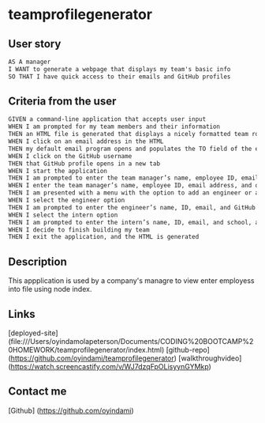 # teamprofilegenerator

## User story

```md
AS A manager
I WANT to generate a webpage that displays my team's basic info
SO THAT I have quick access to their emails and GitHub profiles
```
## Criteria from the user

```md
GIVEN a command-line application that accepts user input
WHEN I am prompted for my team members and their information
THEN an HTML file is generated that displays a nicely formatted team roster based on user input
WHEN I click on an email address in the HTML
THEN my default email program opens and populates the TO field of the email with the address
WHEN I click on the GitHub username
THEN that GitHub profile opens in a new tab
WHEN I start the application
THEN I am prompted to enter the team manager’s name, employee ID, email address, and office number
WHEN I enter the team manager’s name, employee ID, email address, and office number
THEN I am presented with a menu with the option to add an engineer or an intern or to finish building my team
WHEN I select the engineer option
THEN I am prompted to enter the engineer’s name, ID, email, and GitHub username, and I am taken back to the menu
WHEN I select the intern option
THEN I am prompted to enter the intern’s name, ID, email, and school, and I am taken back to the menu
WHEN I decide to finish building my team
THEN I exit the application, and the HTML is generated
```
## Description
This appplication is used by a company's managre to view enter employess into file using node index.






## Links
[deployed-site] (file:///Users/oyindamolapeterson/Documents/CODING%20BOOTCAMP%20HOMEWORK/teamprofilegenerator/index.html)
[github-repo] (https://github.com/oyindami/teamprofilegenerator)
[walkthroughvideo] (https://watch.screencastify.com/v/WJ7dzqFpOLisyynGYMkp)

## Contact me

[Github] (https://github.com/oyindami)

